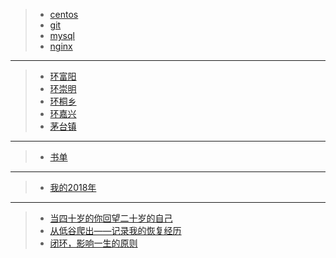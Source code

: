 > * [centos](#/note/linux/centos)
> * [git](#/note/middle/git)
> * [mysql](#/note/middle/mysql)
> * [nginx](#/note/middle/nginx)

---

> * [环富阳](#/bicycle/2018-09-16-fuyang)
> * [环崇明](#/bicycle/2018-09-24.chongming)
> * [环桐乡](#/bicycle/2018-11-09-tongxiang)
> * [环嘉兴](#/bicycle/2018-11-25-jiaxing)
> * [茅台镇](#/bicycle/maotai)

---

> * [书单](#/book/books)

---

> * [我的2018年](#/note/me/我的2018年)

---

> * [当四十岁的你回望二十岁的自己](http://reader.s-reader.com/article/c0/3568443.html?l=02a1db025d5e393f681d8fef9af78bee&ft_size=&site_id=616)
> * [从低谷爬出——记录我的恢复经历](https://sspai.com/post/47447)
> * [闭环，影响一生的原则](https://mp.weixin.qq.com/s/uqfjYOj9oqqFhSpB91m7eg)
